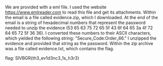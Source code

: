 We are provided with a eml file. I used the website https://www.emlreader.com to read this file and
get its attachments. Within the email is a file called evidence.zip, which I downloaded. At the end
of the email is a string of hexadecimal numbers that represent the password needed to unzip the
evidence (53 65 63 75 72 65 5f 43 6f 64 65 3a 4f 72 64 65 72 5f 36 36). I converted these numbers
to their ASCII characters, which yielded the following string: "Secure_Code:Order_66." I unzipped
the evidence and provided that string as the password. Within the zip archive was a file called
evidence.txt, which contains the flag.

flag: SIVBGR{th3_ev1d3nc3_1s_h3r3}
